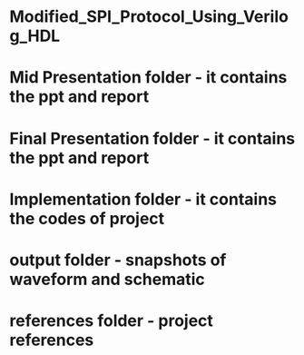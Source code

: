 # Modified_SPI_Protocol_Using_Verilog_HDL
# Mid Presentation folder - it contains the ppt and report
# Final Presentation folder - it contains the ppt and report
# Implementation folder - it contains the codes of project
# output folder - snapshots of waveform and schematic
# references folder - project references
